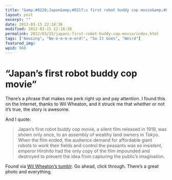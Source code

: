 ```yaml
---
title: "&amp;#8220;Japan&amp;#8217;s first robot buddy cop movie&amp;#8221;"
layout: post
excerpt: ""
date: 2012-03-15 22:18:38
modified: 2012-03-15 22:18:38
permalink: 2012/03/15/japans-first-robot-buddy-cop-movie/index.html
tags: ["Amusing", "Ne-e-e-e-e-erd!", "So It Goes", "Weird"]
featured_img: 
wpid: 968
---
```


# &#8220;Japan&#8217;s first robot buddy cop movie&#8221;

There’s a phrase that makes me perk right up and pay attention. I found this on the Internet, thanks to Wil Wheaton, and it struck me that whether or not it’s true, the story is awesome.

And I quote:

> Japan’s first robot buddy cop movie, a silent film released in 1919, was shown only once, to an assembly of wealthy land owners in Tokyo. When the film ended, the audience demand for affordable giant robots to work their fields and control the peasants was so insistent, emperor Hirohito had the only copy of the film impounded and destroyed to prevent the idea from capturing the public’s imagination.

Found via [Wil Wheaton’s tumblr](http://wilwheaton.tumblr.com/post/19352664459/japans-first-robot-buddy-cop-movie-a-silent-film). Go ahead, click through. There’s a great photo and everything.